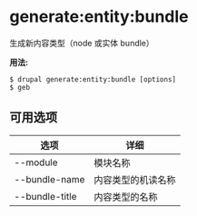 # generate:entity:bundle
生成新内容类型（node 或实体 bundle）

**用法:**
```
$ drupal generate:entity:bundle [options] 
$ geb  
```

## 可用选项
选项 | 详细
-------|-------------
--module | 模块名称
--bundle-name | 内容类型的机读名称
--bundle-title | 内容类型的名称
